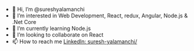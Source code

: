 - 👋 Hi, I’m @sureshyalamanchi
- 👀 I’m interested in Web Development, React, redux, Angular, Node.js & .Net Core
- 🌱 I’m currently learning Node.js
- 💞️ I’m looking to collaborate on React
- 📫 How to reach me <a target="_blank" href="https://www.linkedin.com/in/suresh-yalamanchi/">LinkedIn: suresh-yalamanchi/</a>

<!---
sureshyalamanchi/sureshyalamanchi is a ✨ special ✨ repository because its `README.md` (this file) appears on your GitHub profile.
You can click the Preview link to take a look at your changes.
--->
